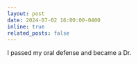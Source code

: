 ```yaml
---
layout: post
date: 2024-07-02 16:00:00-0400
inline: true
related_posts: false
---
```


<!-- A simple inline announcement with Markdown emoji! :sparkles: :smile: -->
I passed my oral defense and became a Dr.
